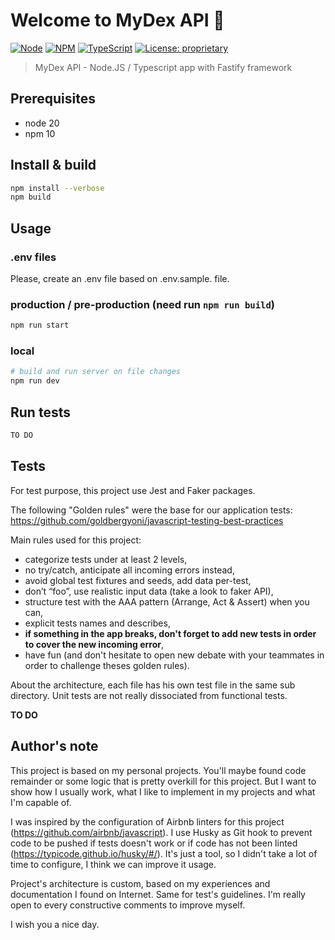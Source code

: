 # Welcome to MyDex API 👋

[![Node](https://img.shields.io/badge/node-20-black.svg?logo=node.js&color=43853d)](https://nodejs.org/)
[![NPM](https://img.shields.io/badge/npm-10-black.svg?logo=npm&color=CB0000)](htps://npmjs.com)
[![TypeScript](https://img.shields.io/badge/TypeScript-5-black.svg?logo=typescript&color=3178c6)](https://typescriptlang.org/)
[![License: proprietary](https://img.shields.io/badge/License-proprietary-yellow.svg)](#)

> MyDex API - Node.JS / Typescript app with Fastify framework

## Prerequisites

- node 20
- npm 10

## Install & build

```sh
npm install --verbose
npm build
```

## Usage

### .env files

Please, create an .env file based on .env.sample. file.

### production / pre-production (need run `npm run build`)

```sh
npm run start
```

### local

```sh
# build and run server on file changes
npm run dev
```

## Run tests

```sh
TO DO
```

## Tests

For test purpose, this project use Jest and Faker packages.

The following "Golden rules" were the base for our application tests:
https://github.com/goldbergyoni/javascript-testing-best-practices

Main rules used for this project:

- categorize tests under at least 2 levels,
- no try/catch, anticipate all incoming errors instead,
- avoid global test fixtures and seeds, add data per-test,
- don’t “foo”, use realistic input data (take a look to faker API),
- structure test with the AAA pattern (Arrange, Act & Assert) when you can,
- explicit tests names and describes,
- **if something in the app breaks, don't forget to add new tests in order to cover the new incoming error**,
- have fun (and don't hesitate to open new debate with your teammates in order to challenge theses golden rules).

About the architecture, each file has his own test file in the same sub directory. Unit tests are not really dissociated from functional tests.

**TO DO**

## Author's note

This project is based on my personal projects. You'll maybe found code remainder or some logic that is pretty overkill for this project.
But I want to show how I usually work, what I like to implement in my projects and what I'm capable of.

I was inspired by the configuration of Airbnb linters for this project (https://github.com/airbnb/javascript).
I use Husky as Git hook to prevent code to be pushed if tests doesn't work or if code has not been linted (https://typicode.github.io/husky/#/).
It's just a tool, so I didn't take a lot of time to configure, I think we can improve it usage.

Project's architecture is custom, based on my experiences and documentation I found on Internet. Same for test's guidelines.
I'm really open to every constructive comments to improve myself.

I wish you a nice day.
